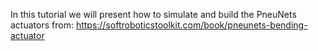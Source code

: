 In this tutorial we will present how to simulate and build the PneuNets actuators from: 
https://softroboticstoolkit.com/book/pneunets-bending-actuator 
